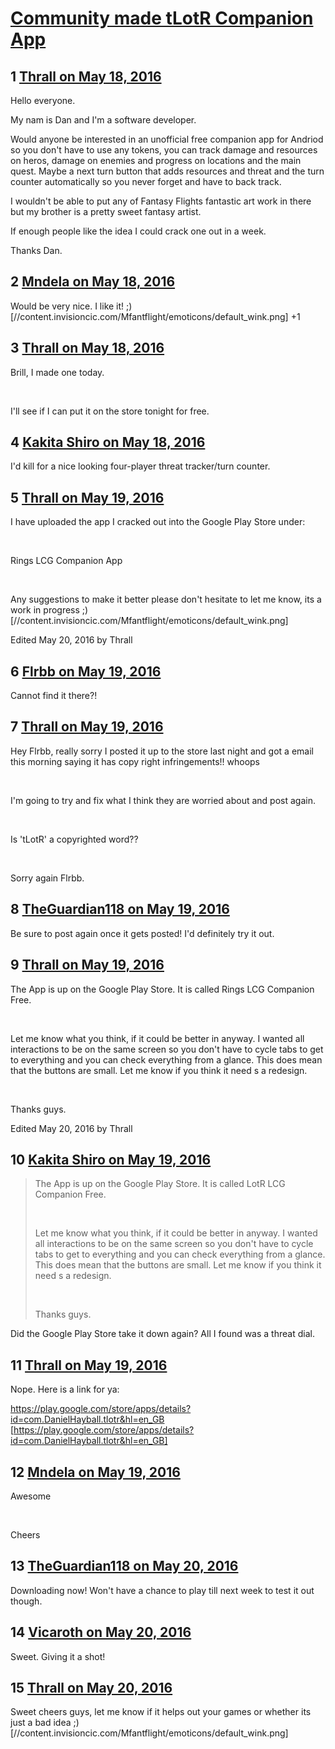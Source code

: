 # [Community made tLotR Companion App](https://community.fantasyflightgames.com/topic/220266-community-made-tlotr-companion-app/)

## 1 [Thrall on May 18, 2016](https://community.fantasyflightgames.com/topic/220266-community-made-tlotr-companion-app/?do=findComment&comment=2222521)

Hello everyone.

My nam is Dan and I'm a software developer.

Would anyone be interested in an unofficial free companion app for Andriod so you don't have to use any tokens, you can track damage and resources on heros, damage on enemies and progress on locations and the main quest. Maybe a next turn button that adds resources and threat and the turn counter automatically so you never forget and have to back track.

I wouldn't be able to put any of Fantasy Flights fantastic art work in there but my brother is a pretty sweet fantasy artist.

If enough people like the idea I could crack one out in a week.

Thanks Dan.

## 2 [Mndela on May 18, 2016](https://community.fantasyflightgames.com/topic/220266-community-made-tlotr-companion-app/?do=findComment&comment=2223853)

Would be very nice. I like it! ;) [//content.invisioncic.com/Mfantflight/emoticons/default_wink.png] +1

## 3 [Thrall on May 18, 2016](https://community.fantasyflightgames.com/topic/220266-community-made-tlotr-companion-app/?do=findComment&comment=2223871)

Brill, I made one today.

 

I'll see if I can put it on the store tonight for free.

## 4 [Kakita Shiro on May 18, 2016](https://community.fantasyflightgames.com/topic/220266-community-made-tlotr-companion-app/?do=findComment&comment=2223889)

I'd kill for a nice looking four-player threat tracker/turn counter.

## 5 [Thrall on May 19, 2016](https://community.fantasyflightgames.com/topic/220266-community-made-tlotr-companion-app/?do=findComment&comment=2224112)

I have uploaded the app I cracked out into the Google Play Store under:

 

Rings LCG Companion App

 

Any suggestions to make it better please don't hesitate to let me know, its a work in progress ;) [//content.invisioncic.com/Mfantflight/emoticons/default_wink.png]

Edited May 20, 2016 by Thrall

## 6 [Flrbb on May 19, 2016](https://community.fantasyflightgames.com/topic/220266-community-made-tlotr-companion-app/?do=findComment&comment=2224613)

Cannot find it there?!

## 7 [Thrall on May 19, 2016](https://community.fantasyflightgames.com/topic/220266-community-made-tlotr-companion-app/?do=findComment&comment=2224737)

Hey Flrbb, really sorry I posted it up to the store last night and got a email this morning saying it has copy right infringements!! whoops

 

I'm going to try and fix what I think they are worried about and post again. 

 

Is 'tLotR' a copyrighted word??

 

Sorry again Flrbb.

## 8 [TheGuardian118 on May 19, 2016](https://community.fantasyflightgames.com/topic/220266-community-made-tlotr-companion-app/?do=findComment&comment=2224831)

Be sure to post again once it gets posted! I'd definitely try it out.

## 9 [Thrall on May 19, 2016](https://community.fantasyflightgames.com/topic/220266-community-made-tlotr-companion-app/?do=findComment&comment=2225345)

The App is up on the Google Play Store. It is called Rings LCG Companion Free. 

 

Let me know what you think, if it could be better in anyway. I wanted all interactions to be on the same screen so you don't have to cycle tabs to get to everything and you can check everything from a glance. This does mean that the buttons are small. Let me know if you think it need s a redesign. 

 

Thanks guys. 

Edited May 20, 2016 by Thrall

## 10 [Kakita Shiro on May 19, 2016](https://community.fantasyflightgames.com/topic/220266-community-made-tlotr-companion-app/?do=findComment&comment=2225475)

> The App is up on the Google Play Store. It is called LotR LCG Companion Free. 
> 
>  
> 
> Let me know what you think, if it could be better in anyway. I wanted all interactions to be on the same screen so you don't have to cycle tabs to get to everything and you can check everything from a glance. This does mean that the buttons are small. Let me know if you think it need s a redesign. 
> 
>  
> 
> Thanks guys. 

Did the Google Play Store take it down again? All I found was a threat dial.

## 11 [Thrall on May 19, 2016](https://community.fantasyflightgames.com/topic/220266-community-made-tlotr-companion-app/?do=findComment&comment=2225513)

Nope. Here is a link for ya:

https://play.google.com/store/apps/details?id=com.DanielHayball.tlotr&hl=en_GB [https://play.google.com/store/apps/details?id=com.DanielHayball.tlotr&hl=en_GB]

## 12 [Mndela on May 19, 2016](https://community.fantasyflightgames.com/topic/220266-community-made-tlotr-companion-app/?do=findComment&comment=2225617)

Awesome

 

Cheers

## 13 [TheGuardian118 on May 20, 2016](https://community.fantasyflightgames.com/topic/220266-community-made-tlotr-companion-app/?do=findComment&comment=2225968)

Downloading now! Won't have a chance to play till next week to test it out though.

## 14 [Vicaroth on May 20, 2016](https://community.fantasyflightgames.com/topic/220266-community-made-tlotr-companion-app/?do=findComment&comment=2226085)

Sweet. Giving it a shot!

## 15 [Thrall on May 20, 2016](https://community.fantasyflightgames.com/topic/220266-community-made-tlotr-companion-app/?do=findComment&comment=2226584)

Sweet cheers guys, let me know if it helps out your games or whether its just a bad idea ;) [//content.invisioncic.com/Mfantflight/emoticons/default_wink.png]

